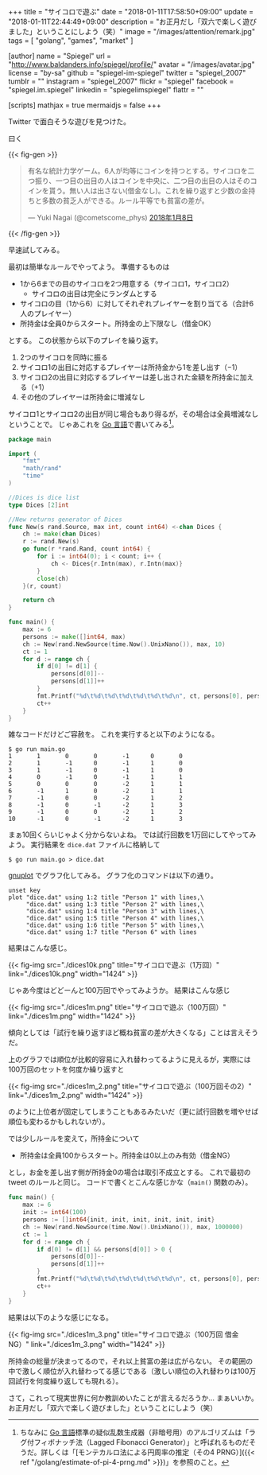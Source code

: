 +++
title = "サイコロで遊ぶ"
date =  "2018-01-11T17:58:50+09:00"
update =  "2018-01-11T22:44:49+09:00"
description = "お正月だし「双六で楽しく遊びました」ということにしよう（笑）"
image = "/images/attention/remark.jpg"
tags        = [ "golang", "games", "market" ]

[author]
  name      = "Spiegel"
  url       = "http://www.baldanders.info/spiegel/profile/"
  avatar    = "/images/avatar.jpg"
  license   = "by-sa"
  github    = "spiegel-im-spiegel"
  twitter   = "spiegel_2007"
  tumblr    = ""
  instagram = "spiegel_2007"
  flickr    = "spiegel"
  facebook  = "spiegel.im.spiegel"
  linkedin  = "spiegelimspiegel"
  flattr    = ""

[scripts]
  mathjax = true
  mermaidjs = false
+++

Twitter で面白そうな遊びを見つけた。

曰く

{{< fig-gen >}}
<blockquote class="twitter-tweet" data-lang="ja"><p lang="ja" dir="ltr">有名な統計力学ゲーム。6人が均等にコインを持つとする。サイコロを二つ振り、一つ目の出目の人はコインを中央に、二つ目の出目の人はそのコインを貰う。無い人は出さない(借金なし)。これを繰り返すと少数の金持ちと多数の貧乏人ができる。ルール平等でも貧富の差が。</p>&mdash; Yuki Nagai (@cometscome_phys) <a href="https://twitter.com/cometscome_phys/status/950497919014076416?ref_src=twsrc%5Etfw">2018年1月8日</a></blockquote>
{{< /fig-gen >}}

早速試してみる。

最初は簡単なルールでやってよう。
準備するものは

- 1から6までの目のサイコロを2つ用意する（サイコロ1，サイコロ2）
    - サイコロの出目は完全にランダムとする
- サイコロの目（1から6）に対してそれぞれプレイヤーを割り当てる（合計6人のプレイヤー）
- 所持金は全員0からスタート。所持金の上下限なし（借金OK）

とする。
この状態から以下のプレイを繰り返す。

1. 2つのサイコロを同時に振る
2. サイコロ1の出目に対応するプレイヤーは所持金から1を差し出す（$-1$）
3. サイコロ2の出目に対応するプレイヤーは差し出された金額を所持金に加える（$+1$）
4. その他のプレイヤーは所持金に増減なし

サイコロ1とサイコロ2の出目が同じ場合もあり得るが，その場合は全員増減なしということで。
じゃあこれを [Go 言語]で書いてみる[^rnd1]。

[^rnd1]: ちなみに [Go 言語]標準の疑似乱数生成器（非暗号用）のアルゴリズムは「ラグ付フィボナッチ法（Lagged Fibonacci Generator）」と呼ばれるものだそうだ。詳しくは「[モンテカルロ法による円周率の推定（その4 PRNG）]({{< ref "/golang/estimate-of-pi-4-prng.md" >}})」を参照のこと。

```go
package main

import (
    "fmt"
    "math/rand"
    "time"
)

//Dices is dice list
type Dices [2]int

//New returns generator of Dices
func New(s rand.Source, max int, count int64) <-chan Dices {
    ch := make(chan Dices)
    r := rand.New(s)
    go func(r *rand.Rand, count int64) {
        for i := int64(0); i < count; i++ {
            ch <- Dices{r.Intn(max), r.Intn(max)}
        }
        close(ch)
    }(r, count)

    return ch
}

func main() {
    max := 6
    persons := make([]int64, max)
    ch := New(rand.NewSource(time.Now().UnixNano()), max, 10)
    ct := 1
    for d := range ch {
        if d[0] != d[1] {
            persons[d[0]]--
            persons[d[1]]++
        }
        fmt.Printf("%d\t%d\t%d\t%d\t%d\t%d\t%d\n", ct, persons[0], persons[1], persons[2], persons[3], persons[4], persons[5])
        ct++
    }
}
```

雑なコードだけどご容赦を。
これを実行すると以下のようになる。

```text
$ go run main.go
1       1       0       0       -1      0       0
2       1       -1      0       -1      1       0
3       1       -1      0       -1      1       0
4       0       -1      0       -1      1       1
5       0       0       0       -2      1       1
6       -1      1       0       -2      1       1
7       -1      0       0       -2      1       2
8       -1      0       -1      -2      1       3
9       -1      0       0       -2      1       2
10      -1      0       -1      -2      1       3
```

まぁ10回くらいじゃよく分からないよね。
では試行回数を1万回にしてやってみよう。
実行結果を `dice.dat` ファイルに格納して

```text
$ go run main.go > dice.dat
```

[gnuplot] でグラフ化してみる。
グラフ化のコマンドは以下の通り。

```text
unset key
plot "dice.dat" using 1:2 title "Person 1" with lines,\
     "dice.dat" using 1:3 title "Person 2" with lines,\
     "dice.dat" using 1:4 title "Person 3" with lines,\
     "dice.dat" using 1:5 title "Person 4" with lines,\
     "dice.dat" using 1:6 title "Person 5" with lines,\
     "dice.dat" using 1:7 title "Person 6" with lines
```

結果はこんな感じ。

{{< fig-img src="./dices10k.png" title="サイコロで遊ぶ（1万回）" link="./dices10k.png" width="1424" >}}

じゃあ今度はどどーんと100万回でやってみようか。
結果はこんな感じ

{{< fig-img src="./dices1m.png" title="サイコロで遊ぶ（100万回）" link="./dices1m.png" width="1424" >}}

傾向としては「試行を繰り返すほど概ね貧富の差が大きくなる」ことは言えそうだ。

上のグラフでは順位が比較的容易に入れ替わってるように見えるが，実際には100万回のセットを何度か繰り返すと

{{< fig-img src="./dices1m_2.png" title="サイコロで遊ぶ（100万回その2）" link="./dices1m_2.png" width="1424" >}}

のように上位者が固定してしまうこともあるみたいだ（更に試行回数を増やせば順位も変わるかもしれないが）。

では少しルールを変えて，所持金について

- 所持金は全員100からスタート。所持金は0以上のみ有効（借金NG）

とし，お金を差し出す側が所持金0の場合は取引不成立とする。
これで最初の tweet のルールと同じ。
コードで書くとこんな感じかな（`main()` 関数のみ）。

```go
func main() {
    max := 6
    init := int64(100)
    persons := []int64{init, init, init, init, init, init}
    ch := New(rand.NewSource(time.Now().UnixNano()), max, 1000000)
    ct := 1
    for d := range ch {
        if d[0] != d[1] && persons[d[0]] > 0 {
            persons[d[0]]--
            persons[d[1]]++
        }
        fmt.Printf("%d\t%d\t%d\t%d\t%d\t%d\t%d\n", ct, persons[0], persons[1], persons[2], persons[3], persons[4], persons[5])
        ct++
    }
}
```

結果は以下のような感じになる。

{{< fig-img src="./dices1m_3.png" title="サイコロで遊ぶ（100万回 借金NG）" link="./dices1m_3.png" width="1424" >}}

所持金の総量が決まってるので，それ以上貧富の差は広がらない。
その範囲の中で激しく順位が入れ替わってる感じである（激しい順位の入れ替わりは100万回試行を何度繰り返しても現れる）。

さて，これって現実世界に何か教訓めいたことが言えるだろうか... まぁいいか。
お正月だし「双六で楽しく遊びました」ということにしよう（笑）

[Go 言語]: https://golang.org/ "The Go Programming Language"
[gnuplot]: http://www.gnuplot.info/
